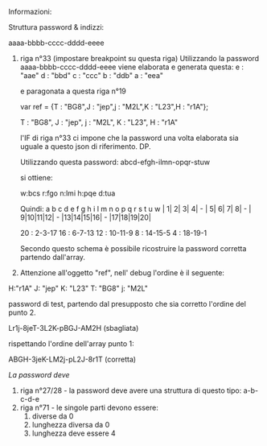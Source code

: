 Informazioni:

Struttura password & indizzi:

aaaa-bbbb-cccc-dddd-eeee

1. riga n°33 (impostare breakpoint su questa riga)
    Utilizzando la password aaaa-bbbb-cccc-dddd-eeee viene elaborata e generata questa:
    e :	"aae"
    d :	"bbd"
    c :	"ccc"
    b :	"ddb"
    a :	"eea"

    e paragonata a questa riga n°19

    var ref = {T : "BG8",J : "jep",j : "M2L",K : "L23",H : "r1A"};

    T : "BG8",
    J : "jep",
    j : "M2L",
    K : "L23",
    H : "r1A"

    l'IF di riga n°33 ci impone che la password una volta elaborata sia uguale a questo
    json di riferimento. DP.

    Utilizzando questa password:
    abcd-efgh-ilmn-opqr-stuw

    si ottiene:

    w:bcs
    r:fgo
    n:lmi
    h:pqe
    d:tua

    Quindi:
      a  b  c   d      e   f   g  h       i   l     m  n       o    p   q    r        s    t    u   w
    | 1| 2| 3| 4| - | 5| 6| 7| 8| - | 9|10|11|12| - |13|14|15|16| - |17|18|19|20|

    20 : 2-3-17
    16 : 6-7-13
    12 : 10-11-9
    8 : 14-15-5
    4 : 18-19-1

    Secondo questo schema è possibile ricostruire la password corretta partendo dall'array.

2. Attenzione all'oggetto "ref", nell' debug l'ordine è il seguente:

  H:"r1A"
  J: 	"jep"
  K: "L23"
  T: "BG8"
  j: 	"M2L"

password di test, partendo dal presupposto che sia corretto l'ordine del punto 2.

Lr1j-8jeT-3L2K-pBGJ-AM2H (sbagliata)

rispettando l'ordine dell'array punto 1:

ABGH-3jeK-LM2j-pL2J-8r1T (corretta)

*La password deve*

1. riga n°27/28 - la password deve avere una struttura di questo tipo: a-b-c-d-e
2. riga n°71 - le singole parti devono essere:
    1. diverse da 0
    2. lunghezza diversa da 0
    3. lunghezza deve essere 4

